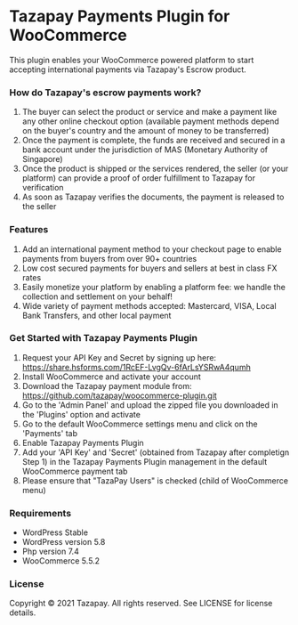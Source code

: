 # Tazapay Payments Plugin for WooCommerce

This plugin enables your WooCommerce powered platform to start accepting international payments via Tazapay's Escrow product.

### How do Tazapay's escrow payments work?
1. The buyer can select the product or service and make a payment like any other online checkout option (available payment methods depend on the buyer's country and the amount of money to be transferred)
2. Once the payment is complete, the funds are received and secured in a bank account under the jurisdiction of MAS (Monetary Authority of Singapore)
3. Once the product is shipped or the services rendered, the seller (or your platform) can provide a proof of order fulfillment to Tazapay for verification
4. As soon as Tazapay verifies the documents, the payment is released to the seller

### Features
1. Add an international payment method to your checkout page to enable payments from buyers from over 90+ countries
2. Low cost secured payments for buyers and sellers at best in class FX rates
3. Easily monetize your platform by enabling a platform fee: we handle the collection and settlement on your behalf!
4. Wide variety of payment methods accepted: Mastercard, VISA, Local Bank Transfers, and other local payment

### Get Started with Tazapay Payments Plugin
1. Request your API Key and Secret by signing up here: https://share.hsforms.com/1RcEF-LvgQv-6fArLsYSRwA4qumh
2. Install WooCommerce and activate your account
3. Download the Tazapay payment module from: https://github.com/tazapay/woocommerce-plugin.git
4. Go to the 'Admin Panel' and upload the zipped file you downloaded in the 'Plugins' option and activate
5. Go to the default WooCommerce settings menu and click on the 'Payments' tab 
6. Enable Tazapay Payments Plugin
7. Add your 'API Key' and 'Secret' (obtained from Tazapay after completign Step 1) in the Tazapay Payments Plugin management in the default WooCommerce payment tab
8. Please ensure that "TazaPay Users" is checked (child of WooCommerce menu)

### Requirements
- WordPress Stable
- WordPress version 5.8
- Php version 7.4
- WooCommerce 5.5.2

### License
Copyright © 2021 Tazapay. All rights reserved. See LICENSE for license details.
